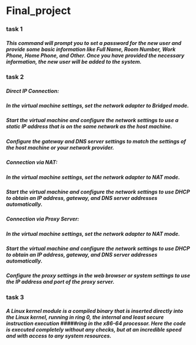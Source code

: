 # Final_project
### task 1
##### This command will prompt you to set a password for the new user and provide some basic information like Full Name, Room Number, Work Phone, Home Phone, and Other. Once you have provided the necessary information, the new user will be added to the system.

### task 2
##### Direct IP Connection:

##### In the virtual machine settings, set the network adapter to Bridged mode.
##### Start the virtual machine and configure the network settings to use a static IP address that is on the same network as the host machine.
##### Configure the gateway and DNS server settings to match the settings of the host machine or your network provider.
##### Connection via NAT:

##### In the virtual machine settings, set the network adapter to NAT mode.
##### Start the virtual machine and configure the network settings to use DHCP to obtain an IP address, gateway, and DNS server addresses automatically.
##### Connection via Proxy Server:

##### In the virtual machine settings, set the network adapter to NAT mode.
##### Start the virtual machine and configure the network settings to use DHCP to obtain an IP address, gateway, and DNS server addresses automatically.
##### Configure the proxy settings in the web browser or system settings to use the IP address and port of the proxy server.

### task 3
##### A Linux kernel module is a compiled binary that is inserted directly into the Linux kernel, running in ring 0, the internal and least secure instruction execution #####ring in the x86-64 processor. Here the code is executed completely without any checks, but at an incredible speed and with access to any system resources.
